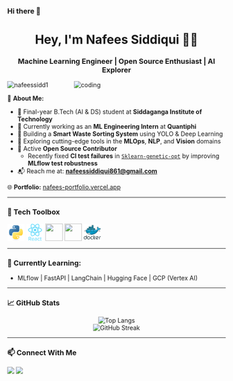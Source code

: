### Hi there 👋  
<h1 align="center">Hey, I'm Nafees Siddiqui 👨‍💻</h1>
<h3 align="center">Machine Learning Engineer | Open Source Enthusiast | AI Explorer</h3>

<img align="right" src="https://cdn.dribbble.com/users/1162077/screenshots/3848914/programmer.gif" alt="coding" width="350"/>

<p align="left">
  <img src="https://komarev.com/ghpvc/?username=nafeessidd1&label=Profile%20views&color=0e75b6&style=flat" alt="nafeessidd1" />
</p>

🚀 **About Me:**
- 🧠 Final-year B.Tech (AI & DS) student at **Siddaganga Institute of Technology**
- 💼 Currently working as an **ML Engineering Intern** at **Quantiphi**
- 🔭 Building a **Smart Waste Sorting System** using YOLO & Deep Learning
- 🧪 Exploring cutting-edge tools in the **MLOps**, **NLP**, and **Vision** domains
- 🤝 Active **Open Source Contributor**
  - Recently fixed **CI test failures** in [`Sklearn-genetic-opt`](https://github.com/rodrigo-arenas/Sklearn-genetic-opt/pull/166) by improving **MLflow test robustness**
- 📬 Reach me at: **nafeessiddiqui861@gmail.com**

🌐 **Portfolio:** [nafees-portfolio.vercel.app](https://nafees-portfolio-git-master-nafees-siddiquis-projects.vercel.app)

---

### 🧩 Tech Toolbox  
<p align="left">
  <!-- Keep your icons as-is below -->
  <!-- Example icons -->
  <img src="https://raw.githubusercontent.com/devicons/devicon/master/icons/python/python-original.svg" width="40" height="40"/>
  <img src="https://raw.githubusercontent.com/devicons/devicon/master/icons/react/react-original-wordmark.svg" width="40" height="40"/>
  <img src="https://www.vectorlogo.zone/logos/tensorflow/tensorflow-icon.svg" width="40" height="40"/>
  <img src="https://upload.wikimedia.org/wikipedia/commons/0/05/Scikit_learn_logo_small.svg" width="40" height="40"/>
  <img src="https://raw.githubusercontent.com/devicons/devicon/master/icons/docker/docker-original-wordmark.svg" width="40" height="40"/>
  <!-- Add remaining icons here -->
</p>

---

### 🌱 Currently Learning:
- MLflow | FastAPI | LangChain | Hugging Face | GCP (Vertex AI)

---

### 📈 GitHub Stats  
<p align="center">
  <img src="https://github-readme-stats.vercel.app/api/top-langs?username=nafeessidd1&show_icons=true&locale=en&layout=compact" alt="Top Langs"/>
  <br/>
  <img src="https://github-readme-streak-stats.herokuapp.com/?user=nafeessidd1" alt="GitHub Streak"/>
</p>

---

### 📫 Connect With Me  
<p align="left">
  <a href="https://www.linkedin.com/in/nafeessiddiqui/" target="blank"><img src="https://cdn-icons-png.flaticon.com/512/174/174857.png" width="30"/></a>
  <a href="https://leetcode.com/siddnafees" target="blank"><img src="https://raw.githubusercontent.com/rahuldkjain/github-profile-readme-generator/master/src/images/icons/Social/leet-code.svg" width="30"/></a>
</p>


